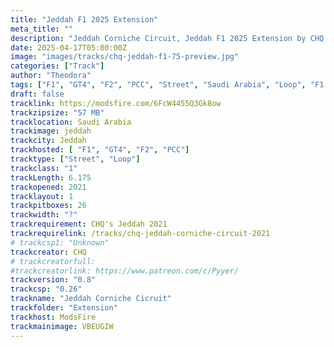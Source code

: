 ```yaml
---
title: "Jeddah F1 2025 Extension"
meta_title: ""
description: "Jeddah Corniche Circuit, Jeddah F1 2025 Extension by CHQ assetto corsa"
date: 2025-04-17T05:00:00Z
image: "images/tracks/chq-jeddah-f1-75-preview.jpg"
categories: ["Track"]
author: "Theodora"
tags: ["F1", "GT4", "F2", "PCC", "Street", "Saudi Arabia", "Loop", "F1 2025", "2025"]
draft: false
tracklink: https://modsfire.com/6FcW4455Q3Gk8ow
trackzipsize: "57 MB"
tracklocation: Saudi Arabia
trackimage: jeddah
trackcity: Jeddah
trackhosted: [ "F1", "GT4", "F2", "PCC"]
tracktype: ["Street", "Loop"]
trackclass: "1" 
trackLength: 6.175
trackopened: 2021
tracklayout: 1
trackpitboxes: 26
trackwidth: "?"
trackrequirement: CHQ's Jeddah 2021
trackrequirelink: /tracks/chq-jeddah-corniche-circuit-2021
# trackcsp1: "Unknown"
trackcreator: CHQ
# trackcreatorfull: 
#trackcreatorlink: https://www.patreon.com/c/Pyyer/
trackversion: "0.8"
trackcsp: "0.26"
trackname: "Jeddah Corniche Cicruit"
trackfolder: "Extension"
trackhost: ModsFire
trackmainimage: VBEUGIW
---
```

